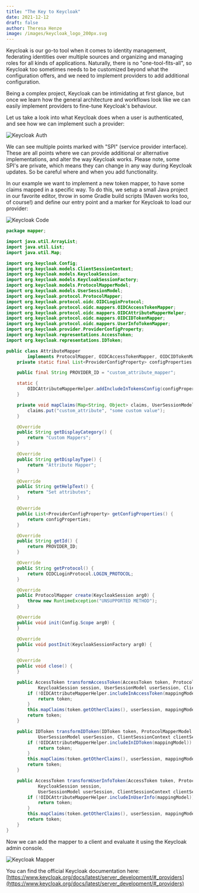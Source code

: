 ```yaml
---
title: "The Key to Keycloak"
date: 2021-12-12
draft: false
author: Theresa Henze
image: /images/keycloak_logo_200px.svg
---
```


Keycloak is our go-to tool when it comes to identity management, federating identities over multiple sources and organizing and managing roles for all kinds of applications.
Naturally, there is no "one-tool-fits-all", so Keycloak too sometimes needs to be customized beyond what the configuration offers, and we need to implement providers to add additional configuration.

<!--more-->

Being a complex project, Keycloak can be intimidating at first glance, but once we learn how the general architecture and workflows look like we can easily implement providers to fine-tune Keycloak's behaviour.

Let us take a look into what Keycloak does when a user is authenticated, and see how we can implement such a provider:

![Keycloak Auth](/images/keycloak-auth.png)

We can see multiple points marked with "SPI" (service provider interface). These are all points where we can provide additional or alternative implementations, and alter the way Keycloak works.
Please note, some SPI's are private, which means they can change in any way during Keycloak updates. So be careful where and when you add functionality.

In our example we want to implement a new token mapper, to have some claims mapped in a specific way.
To do this, we setup a small Java project in our favorite editor, throw in some Gradle build scripts (Maven works too, of course!) and define our entry point and a marker for Keycloak to load our provider:

![Keycloak Code](/images/keycloak-code.png)

```java
package mapper;

import java.util.ArrayList;
import java.util.List;
import java.util.Map;

import org.keycloak.Config;
import org.keycloak.models.ClientSessionContext;
import org.keycloak.models.KeycloakSession;
import org.keycloak.models.KeycloakSessionFactory;
import org.keycloak.models.ProtocolMapperModel;
import org.keycloak.models.UserSessionModel;
import org.keycloak.protocol.ProtocolMapper;
import org.keycloak.protocol.oidc.OIDCLoginProtocol;
import org.keycloak.protocol.oidc.mappers.OIDCAccessTokenMapper;
import org.keycloak.protocol.oidc.mappers.OIDCAttributeMapperHelper;
import org.keycloak.protocol.oidc.mappers.OIDCIDTokenMapper;
import org.keycloak.protocol.oidc.mappers.UserInfoTokenMapper;
import org.keycloak.provider.ProviderConfigProperty;
import org.keycloak.representations.AccessToken;
import org.keycloak.representations.IDToken;

public class AttributeMapper
        implements ProtocolMapper, OIDCAccessTokenMapper, OIDCIDTokenMapper, UserInfoTokenMapper {
    private static final List<ProviderConfigProperty> configProperties = new ArrayList<>();

    public final String PROVIDER_ID = "custom_attribute_mapper";

    static {
        OIDCAttributeMapperHelper.addIncludeInTokensConfig(configProperties, AttributeMapper.class);
    }

    private void mapClaims(Map<String, Object> claims, UserSessionModel userSession, Map<String, String> config) {
        claims.put("custom_attribute", "some custom value");
    }

    @Override
    public String getDisplayCategory() {
        return "Custom Mappers";
    }

    @Override
    public String getDisplayType() {
        return "Attribute Mapper";
    }

    @Override
    public String getHelpText() {
        return "Set attributes";
    }

    @Override
    public List<ProviderConfigProperty> getConfigProperties() {
        return configProperties;
    }

    @Override
    public String getId() {
        return PROVIDER_ID;
    }

    @Override
    public String getProtocol() {
        return OIDCLoginProtocol.LOGIN_PROTOCOL;
    }

    @Override
    public ProtocolMapper create(KeycloakSession arg0) {
        throw new RuntimeException("UNSUPPORTED METHOD");
    }

    @Override
    public void init(Config.Scope arg0) {
    }

    @Override
    public void postInit(KeycloakSessionFactory arg0) {
    }

    @Override
    public void close() {
    }

    public AccessToken transformAccessToken(AccessToken token, ProtocolMapperModel mappingModel,
            KeycloakSession session, UserSessionModel userSession, ClientSessionContext clientSessionCtx) {
        if (!OIDCAttributeMapperHelper.includeInAccessToken(mappingModel)) {
            return token;
        }
        this.mapClaims(token.getOtherClaims(), userSession, mappingModel.getConfig());
        return token;
    }

    public IDToken transformIDToken(IDToken token, ProtocolMapperModel mappingModel, KeycloakSession session,
            UserSessionModel userSession, ClientSessionContext clientSessionCtx) {
        if (!OIDCAttributeMapperHelper.includeInIDToken(mappingModel)) {
            return token;
        }
        this.mapClaims(token.getOtherClaims(), userSession, mappingModel.getConfig());
        return token;
    }

    public AccessToken transformUserInfoToken(AccessToken token, ProtocolMapperModel mappingModel,
            KeycloakSession session,
            UserSessionModel userSession, ClientSessionContext clientSessionCtx) {
        if (!OIDCAttributeMapperHelper.includeInUserInfo(mappingModel)) {
            return token;
        }
        this.mapClaims(token.getOtherClaims(), userSession, mappingModel.getConfig());
        return token;
    }
}
```

Now we can add the mapper to a client and evaluate it using the Keycloak admin console.

![Keycloak Mapper](/images/keycloak-mapper.png)

You can find the official Keycloak documentation here: [https://www.keycloak.org/docs/latest/server_development/#_providers](https://www.keycloak.org/docs/latest/server_development/#_providers)
